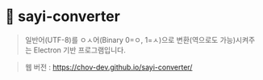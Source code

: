 #  🔄 sayi-converter

> 일반어(UTF-8)를 ㅇㅅ어(Binary 0=ㅇ, 1=ㅅ)으로 변환(역으로도 가능)시켜주는 Electron 기반 프로그램입니다.

> 웹 버전 : https://chov-dev.github.io/sayi-converter/
